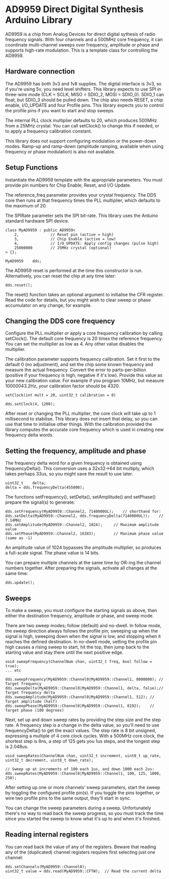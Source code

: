 # AD9959 Direct Digital Synthesis Arduino Library

AD9959 is a chip from Analog Devices for direct digital sythesis
of radio frequency signals.  With four channels and a 500MHz core
frequency, it can coordinate multi-channel sweeps over frequency,
amplitude or phase and supports high-rate modulation.  This is a
template class for controlling the AD9959.

## Hardware connection

The AD9959 has both 3v3 and 1v8 supplies. The digital interface is
3v3, so if you're using 5v, you need level shifters. This library
expects to use SPI in three-wire mode (CLK = SCLK, MISO = SDIO_2,
MOSI = SDIO_0).  SDIO_1 can float, but SDIO_3 should be pulled down.
The chip also needs RESET, a chip enable, I/O_UPDATE and four Profile
pins. This library expects you to control the profile pins if you
want to start and stop sweeps.

The internal PLL clock multiplier defaults to 20, which produces
500MHz from a 25MHz crystal. You can call setClock() to change
this if needed, or to apply a frequency calibration constant.

This library does not support configuring modulation or the power-down
modes. Ramp-up and ramp-down (amplitude ramping, available when
using frequency or phase modulation) is also not available.

## Setup Functions

Instantiate the AD9959 template with the appropriate parameters.
You must provide pin numbers for Chip Enable, Reset, and I/O Update.

The reference_freq parameter provides your crystal frequency.
The DDS core then runs at that frequency times the PLL multiplier,
which defaults to the maximum of 20.

The SPIRate parameter sets the SPI bit-rate. This library uses the
Arduino standard hardware SPI device.

    class MyAD9959 : public AD9959<
        2,              // Reset pin (active = high)
        3,              // Chip Enable (active = low)
        4,              // I/O_UPDATE: Apply config changes (pulse high)
        25000000        // 25MHz crystal (optional)
    > {};

    MyAD9959	dds;

The AD9959 reset is performed at the time this constructor is run.
Alternatively, you can reset the chip at any time later:

    dds.reset();

The reset() function takes an optional argument to initialise the
CFR register. Read the code for details, but you might wish to clear
sweep or phase accumulator on any change, for example.

## Changing the DDS core frequency

Configure the PLL multiplier or apply a core frequency calibration
by calling setClock().  The default core frequency is 20 times the
reference frequency.  You can set the multiplier as low as 4.
Any other value disables the multiplier.

The calibration parameter supports frequency calibration.
Set it first to the default 0 (no adjustment), and set the chip
some known frequency and measure the actual frequency. Convert the
error to parts-per-billion (positive if your frequency is high,
negative if it's low). Provide this value as your new calibration
value.  For example if you program 10MHz, but measure 10000043.2Hz,
your calibration factor should be 4320.

    setClock(int mult = 20, uint32_t calibration = 0)

    dds.setClock(4, 1200);

After reset or changing the PLL multiplier, the core clock will take
up to 1 millisecond to stabilise. This library does not insert that
delay, so you can use that time to initialise other things. With the
calibration provided the library computes the accurate core frequency
which is used in creating new frequency delta words.

## Setting the frequency, amplitude and phase

The frequency delta word for a given frequency is obtained using
frequencyDelta().  This conversion uses a 32x32->64 bit multiply,
which takes perhaps 33us, so you might save the result to use later.

    uint32_t	delta;
    delta = dds.frequencyDelta(455000);

The functions setFrequency(), setDelta(), setAmplitude() and
setPhase() prepare the signal(s) to generate:

    dds.setFrequency(MyAD9959::Channel2, 7140000UL);	// shorthand for:
    dds.setDelta(MyAD9959::Channel2, dds.frequencyDelta(7140000UL));	// 7.14MHz
    dds.setAmplitude(MyAD9959::Channel2, 1024);		// Maximum amplitude value
    dds.setPhase(MyAD9959::Channel2, 16383);		// Maximum phase value (same as -1)

An amplitude value of 1024 bypasses the amplitude multiplier,
so produces a full-scale signal. The phase value is 14 bits.

You can prepare multiple channels at the same time by OR-ing the
channel numbers together.  After preparing the signals, activate
all changes at the same time:

    dds.update();

## Sweeps

To make a sweep, you must configure the starting signals as above,
then either the destination frequency, amplitude or phase, and
sweep mode.

There are two sweep modes; follow (default) and no-dwell. In follow mode,
the sweep direction always follows the profile pin; sweeping up when the
signal is high, sweeping down when the signal is low, and stopping when
it reaches the defined destination. In no-dwell mode, setting the profile
pin high causes a rising sweep to start, hit the top, then jump back to
the starting value and stay there until the next positive edge.

    void sweepFrequency(ChannelNum chan, uint32_t freq, bool follow = true);
    ... etc

    dds.sweepFrequency(MyAD9959::Channel0|MyAD9959::Channel1, 8000000);	// Target frequency
    dds.sweepDelta(MyAD9959::Channel0|MyAD9959::Channel1, delta, false);// Target frequency delta
    dds.sweepAmplitude(MyAD9959::Channel0|MyAD9959::Channel1, 512);	// Target amplitude (half)
    dds.sweepPhase(MyAD9959::Channel0|MyAD9959::Channel1, 8192);	// Target phase (180 degrees)

Next, set up and down sweep rates by providing the step size and
the step rate.  A frequency step is a change in the delta value,
so you'll need to use frequencyDelta() to get the exact values.
The step rate is 8 bit unsigned, expressing a multiple of 4 core
clock cycles. With a 500MHz core clock, the shortest step is 8ns,
a step of 125 gets you 1us steps, and the longest step is 2.048us.

    void sweepRates(ChannelNum chan, uint32_t increment, uint8_t up_rate, uint32_t decrement, uint8_t down_rate);

    // Sweep up at increments of 100 each 1us, and down 1000 each 2us:
    dds.sweepRates(MyAD9959::Channel0|MyAD9959::Channel1, 100, 125, 1000, 250);

After setting up one or more channels' sweep parameters, start the
sweep by toggling the configured profile pin(s). If you toggle the
pins together, or wire two profile pins to the same output, they'll
start in sync.

You can change the sweep parameters during a sweep.  Unfortunately
there's no way to read back the sweep progress, so you must track
the time since you started the sweep to know what it's up to and
when it's finished.

## Reading internal registers

You can read back the value of any of the registers. Beware that
reading any of the (duplicated) channel registers requires first
selecting just one channel:

    dds.setChannels(MyAD9959::Channel0);
    uint32_t value = dds.read(MyAD9959::CFTW);	// Read the current delta
